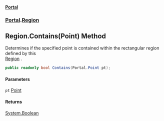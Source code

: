 #### [Portal](index.md 'index')
### [Portal](Portal.md 'Portal').[Region](Region.md 'Portal.Region')

## Region.Contains(Point) Method

Determines if the specified point is contained within the rectangular region defined by this  
[Region](Region.md 'Portal.Region') .

```csharp
public readonly bool Contains(Portal.Point pt);
```
#### Parameters

<a name='Portal.Region.Contains(Portal.Point).pt'></a>

`pt` [Point](Point.md 'Portal.Point')

#### Returns
[System.Boolean](https://docs.microsoft.com/en-us/dotnet/api/System.Boolean 'System.Boolean')